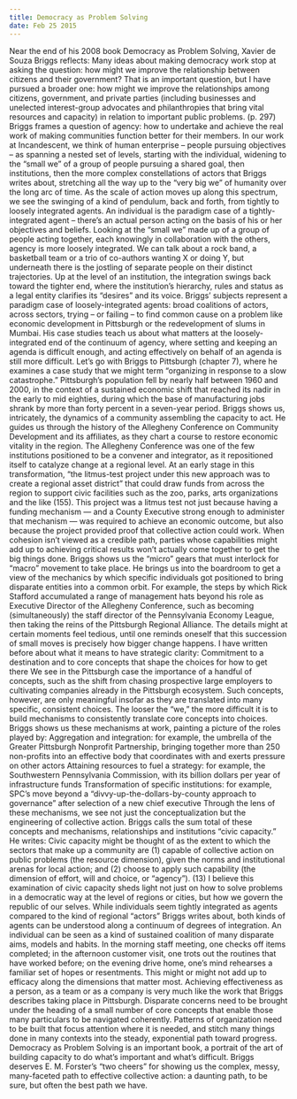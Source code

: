 ```yaml
---
title: Democracy as Problem Solving
date: Feb 25 2015
---
```


Near the end of his 2008 book Democracy as Problem Solving, Xavier de Souza Briggs reflects: Many ideas about making democracy work stop at asking the question: how might we improve the relationship between citizens and their government? That is an important question, but I have pursued a broader one: how might we improve the relationships among citizens, government, and private parties (including businesses and unelected interest-group advocates and philanthropies that bring vital resources and capacity) in relation to important public problems. (p. 297) Briggs frames a question of agency: how to undertake and achieve the real work of making communities function better for their members. In our work at Incandescent, we think of human enterprise – people pursuing objectives – as spanning a nested set of levels, starting with the individual, widening to the “small we” of a group of people pursuing a shared goal, then institutions, then the more complex constellations of actors that Briggs writes about, stretching all the way up to the “very big we” of humanity over the long arc of time. As the scale of action moves up along this spectrum, we see the swinging of a kind of pendulum, back and forth, from tightly to loosely integrated agents. An individual is the paradigm case of a tightly-integrated agent – there’s an actual person acting on the basis of his or her objectives and beliefs. Looking at the “small we” made up of a group of people acting together, each knowingly in collaboration with the others, agency is more loosely integrated. We can talk about a rock band, a basketball team or a trio of co-authors wanting X or doing Y, but underneath there is the jostling of separate people on their distinct trajectories. Up at the level of an institution, the integration swings back toward the tighter end, where the institution’s hierarchy, rules and status as a legal entity clarifies its “desires” and its voice. Briggs’ subjects represent a paradigm case of loosely-integrated agents: broad coalitions of actors, across sectors, trying – or failing – to find common cause on a problem like economic development in Pittsburgh or the redevelopment of slums in Mumbai. His case studies teach us about what matters at the loosely-integrated end of the continuum of agency, where setting and keeping an agenda is difficult enough, and acting effectively on behalf of an agenda is still more difficult. Let’s go with Briggs to Pittsburgh (chapter 7), where he examines a case study that we might term “organizing in response to a slow catastrophe.” Pittsburgh’s population fell by nearly half between 1960 and 2000, in the context of a sustained economic shift that reached its nadir in the early to mid eighties, during which the base of manufacturing jobs shrank by more than forty percent in a seven-year period. Briggs shows us, intricately, the dynamics of a community assembling the capacity to act. He guides us through the history of the Allegheny Conference on Community Development and its affiliates, as they chart a course to restore economic vitality in the region. The Allegheny Conference was one of the few institutions positioned to be a convener and integrator, as it repositioned itself to catalyze change at a regional level. At an early stage in this transformation, “the litmus-test project under this new approach was to create a regional asset district” that could draw funds from across the region to support civic facilities such as the zoo, parks, arts organizations and the like (155). This project was a litmus test not just because having a funding mechanism — and a County Executive strong enough to administer that mechanism — was required to achieve an economic outcome, but also because the project provided proof that collective action could work. When cohesion isn’t viewed as a credible path, parties whose capabilities might add up to achieving critical results won’t actually come together to get the big things done. Briggs shows us the “micro” gears that must interlock for “macro” movement to take place. He brings us into the boardroom to get a view of the mechanics by which specific individuals got positioned to bring disparate entities into a common orbit. For example, the steps by which Rick Stafford accumulated a range of management hats beyond his role as Executive Director of the Allegheny Conference, such as becoming (simultaneously) the staff director of the Pennsylvania Economy League, then taking the reins of the Pittsburgh Regional Alliance. The details might at certain moments feel tedious, until one reminds oneself that this succession of small moves is precisely how bigger change happens. I have written before about what it means to have strategic clarity: Commitment to a destination and to core concepts that shape the choices for how to get there We see in the Pittsburgh case the importance of a handful of concepts, such as the shift from chasing prospective large employers to cultivating companies already in the Pittsburgh ecosystem. Such concepts, however, are only meaningful insofar as they are translated into many specific, consistent choices. The looser the “we,” the more difficult it is to build mechanisms to consistently translate core concepts into choices. Briggs shows us these mechanisms at work, painting a picture of the roles played by: Aggregation and integration: for example, the umbrella of the Greater Pittsburgh Nonprofit Partnership, bringing together more than 250 non-profits into an effective body that coordinates with and exerts pressure on other actors Attaining resources to fuel a strategy: for example, the Southwestern Pennsylvania Commission, with its billion dollars per year of infrastructure funds Transformation of specific institutions: for example, SPC’s move beyond a “divvy-up-the-dollars-by-county approach to governance” after selection of a new chief executive Through the lens of these mechanisms, we see not just the conceptualization but the engineering of collective action. Briggs calls the sum total of these concepts and mechanisms, relationships and institutions “civic capacity.” He writes: Civic capacity might be thought of as the extent to which the sectors that make up a community are (1) capable of collective action on public problems (the resource dimension), given the norms and institutional arenas for local action; and (2) choose to apply such capability (the dimension of effort, will and choice, or “agency”). (13) I believe this examination of civic capacity sheds light not just on how to solve problems in a democratic way at the level of regions or cities, but how we govern the republic of our selves. While individuals seem tightly integrated as agents compared to the kind of regional “actors” Briggs writes about, both kinds of agents can be understood along a continuum of degrees of integration. An individual can be seen as a kind of sustained coalition of many disparate aims, models and habits. In the morning staff meeting, one checks off items completed; in the afternoon customer visit, one trots out the routines that have worked before; on the evening drive home, one’s mind rehearses a familiar set of hopes or resentments. This might or might not add up to efficacy along the dimensions that matter most. Achieving effectiveness as a person, as a team or as a company is very much like the work that Briggs describes taking place in Pittsburgh. Disparate concerns need to be brought under the heading of a small number of core concepts that enable those many particulars to be navigated coherently. Patterns of organization need to be built that focus attention where it is needed, and stitch many things done in many contexts into the steady, exponential path toward progress. Democracy as Problem Solving is an important book, a portrait of the art of building capacity to do what’s important and what’s difficult. Briggs deserves E. M. Forster’s “two cheers” for showing us the complex, messy, many-faceted path to effective collective action: a daunting path, to be sure, but often the best path we have.
